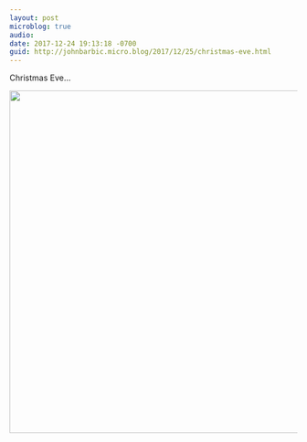 ```yaml
---
layout: post
microblog: true
audio: 
date: 2017-12-24 19:13:18 -0700
guid: http://johnbarbic.micro.blog/2017/12/25/christmas-eve.html
---
```

Christmas Eve...


<img src="http://www.barbic.com/uploads/2017/627a308172.jpg" width="600" height="600" />
